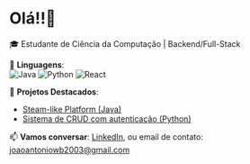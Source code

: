 # Olá!!👋  

🎓 Estudante de Ciência da Computação | Backend/Full-Stack  

🔧 **Linguagens**:  
![Java](https://img.shields.io/badge/Java-ED8B00?style=flat&logo=java&logoColor=white)
![Python](https://img.shields.io/badge/Python-3776AB?style=flat&logo=python&logoColor=white)
![React](https://img.shields.io/badge/React-20232A?style=flat&logo=react&logoColor=61DAFB)  

🌟 **Projetos Destacados**:  
- [Steam-like Platform (Java)](https://github.com/FelipeUemura11/Projeto-Loja-de-Jogos)  
- [Sistema de CRUD com autenticação (Python)](https://github.com/SyphonFilter2003/Trabalho-da-Faculdade)  

📫 **Vamos conversar**: [LinkedIn](https://www.linkedin.com/in/jo%C3%A3o-ant%C3%B4nio-de-souza-055736365/), ou email de contato: joaoantoniowb2003@gmail.com
